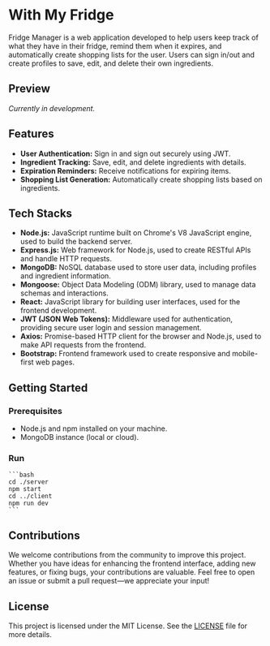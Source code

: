 # With My Fridge

Fridge Manager is a web application developed to help users keep track of what they have in their fridge, remind them when it expires, and automatically create shopping lists for the user. Users can sign in/out and create profiles to save, edit, and delete their own ingredients.

## Preview
*Currently in development.*

## Features
- **User Authentication:** Sign in and sign out securely using JWT.
- **Ingredient Tracking:** Save, edit, and delete ingredients with details.
- **Expiration Reminders:** Receive notifications for expiring items.
- **Shopping List Generation:** Automatically create shopping lists based on ingredients.

## Tech Stacks
- **Node.js:** JavaScript runtime built on Chrome's V8 JavaScript engine, used to build the backend server.
- **Express.js:** Web framework for Node.js, used to create RESTful APIs and handle HTTP requests.
- **MongoDB:** NoSQL database used to store user data, including profiles and ingredient information.
- **Mongoose:** Object Data Modeling (ODM) library, used to manage data schemas and interactions.
- **React:** JavaScript library for building user interfaces, used for the frontend development.
- **JWT (JSON Web Tokens):** Middleware used for authentication, providing secure user login and session management.
- **Axios:** Promise-based HTTP client for the browser and Node.js, used to make API requests from the frontend.
- **Bootstrap:** Frontend framework used to create responsive and mobile-first web pages.

## Getting Started

### Prerequisites
- Node.js and npm installed on your machine.
- MongoDB instance (local or cloud).

### Run
    ```bash
    cd ./server
    npm start
    cd ../client
    npm run dev
    ```

## Contributions
We welcome contributions from the community to improve this project. Whether you have ideas for enhancing the frontend interface, adding new features, or fixing bugs, your contributions are valuable. Feel free to open an issue or submit a pull request—we appreciate your input!

## License
This project is licensed under the MIT License. See the [LICENSE](LICENSE) file for more details.
